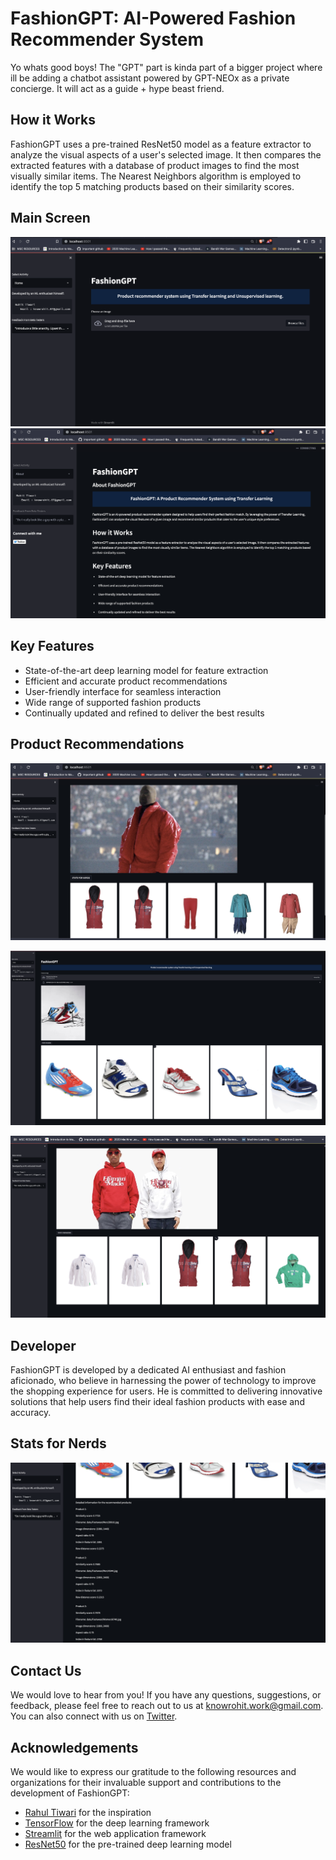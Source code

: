 # FashionGPT: AI-Powered Fashion Recommender System

Yo whats good boys! The "GPT" part is kinda part of a bigger project where ill be adding a chatbot assistant powered by GPT-NEOx as a private concierge. It will act as a guide + hype beast friend. 

## How it Works

FashionGPT uses a pre-trained ResNet50 model as a feature extractor to analyze the visual aspects of a user's selected image. It then compares the extracted features with a database of product images to find the most visually similar items. The Nearest Neighbors algorithm is employed to identify the top 5 matching products based on their similarity scores.


## Main Screen
![Main Screen](images/img2.png) 
![About](images/image1.png)

## Key Features

- State-of-the-art deep learning model for feature extraction
- Efficient and accurate product recommendations
- User-friendly interface for seamless interaction
- Wide range of supported fashion products
- Continually updated and refined to deliver the best results

## Product Recommendations
![Product Recommendations](images/img4.png)

![Product Recommendations](images/img5.png)

![Product Recommendations](images/img7.png)

## Developer

FashionGPT is developed by a dedicated AI enthusiast and fashion aficionado, who believe in harnessing the power of technology to improve the shopping experience for users. He is committed to delivering innovative solutions that help users find their ideal fashion products with ease and accuracy.

## Stats for Nerds
![Stats for Nerds](images/img6.png)

## Contact Us

We would love to hear from you! If you have any questions, suggestions, or feedback, please feel free to reach out to us at knowrohit.work@gmail.com. You can also connect with us on [Twitter](https://twitter.com/knowrohit07).

## Acknowledgements

We would like to express our gratitude to the following resources and organizations for their invaluable support and contributions to the development of FashionGPT:

- [Rahul Tiwari](https://twitter.com/rahul_tiwari95) for the inspiration
- [TensorFlow](https://www.tensorflow.org/) for the deep learning framework
- [Streamlit](https://streamlit.io/) for the web application framework
- [ResNet50](https://keras.io/api/applications/resnet/#resnet50-function) for the pre-trained deep learning model
